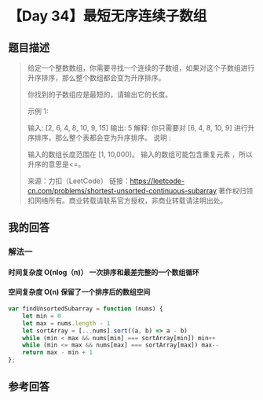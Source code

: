 # 【Day 34】最短无序连续子数组

## 题目描述

> 给定一个整数数组，你需要寻找一个连续的子数组，如果对这个子数组进行升序排序，那么整个数组都会变为升序排序。
>
> 你找到的子数组应是最短的，请输出它的长度。
>
> 示例 1:
>
> 输入: [2, 6, 4, 8, 10, 9, 15]
> 输出: 5
> 解释: 你只需要对 [6, 4, 8, 10, 9] 进行升序排序，那么整个表都会变为升序排序。
> 说明 :
>
> 输入的数组长度范围在 [1, 10,000]。
> 输入的数组可能包含重复元素 ，所以升序的意思是<=。
>
> 来源：力扣（LeetCode）
> 链接：https://leetcode-cn.com/problems/shortest-unsorted-continuous-subarray
> 著作权归领扣网络所有。商业转载请联系官方授权，非商业转载请注明出处。



## 我的回答

### 解法一



#### 时间复杂度 O(nlog（n)） 一次排序和最差完整的一个数组循环

#### 空间复杂度 O(n)  保留了一个排序后的数组空间

```js
var findUnsortedSubarray = function (nums) {
    let min = 0
    let max = nums.length - 1
    let sortArray = [...nums].sort((a, b) => a - b)
    while (min < max && nums[min] === sortArray[min]) min++
    while (min <= max && nums[max] === sortArray[max]) max--
    return max - min + 1
};
```



## 参考回答



